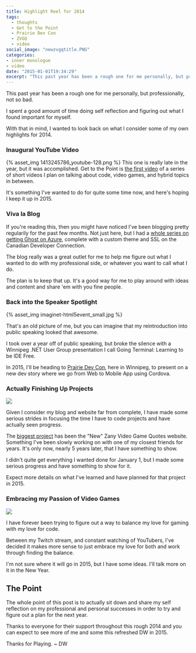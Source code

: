 ```yaml
---
title: Highlight Reel for 2014
tags:
  - thoughts
  - Get to the Point
  - Prairie Dev Con
  - ZVGQ
  - video
social_image: "newzvgqtitle.PNG"
categories:
- inner monologue
- video
date: "2015-01-01T19:34:29"
excerpt: "This past year has been a rough one for me personally, but professionally, not so bad."
---
```


[1]: newzvgqtitle.PNG
[2]: html5-controller.png

This past year has been a rough one for me personally, but professionally, not so bad. 

I spent a good amount of time doing self reflection and figuring out what I found important for myself.

With that in mind, I wanted to look back on what I consider some of my own highlights for 2014.

### Inaugural YouTube Video

{% asset_img 1413245786_youtube-128.png %}
This one is really late in the year, but it was accomplished. Get to the Point is [the first video](http://youtu.be/M5OQchl9bQA) of a series of short videos I plan on talking about code, video games, and hybrid topics in between.

It's something I've wanted to do for quite some time now, and here's hoping I keep it up in 2015.

### Viva la Blog

If you're reading this, then you might have noticed I've been blogging pretty regularily for the past few months. Not just here, but I had a [whole series on getting Ghost on Azure](http://d.wes.st/1yroBzI), complete with a custom theme and SSL on the Canadian Developer Connection.

The blog really was a great outlet for me to help me figure out what I wanted to do with my professional side, or whatever you want to call what I do.

The plan is to keep that up. It's a good way for me to play around with ideas and content and share 'em with you fine people.

### Back into the Speaker Spotlight

{% asset_img imaginet-html5event_small.jpg %}

That's an old picture of me, but you can imagine that my reintroduction into public speaking looked that awesome.

I took over a year off of public speaking, but broke the silence with a Winnipeg .NET User Group presentation I call Going Terminal: Learning to be IDE Free.

In 2015, I'll be heading to [Prairie Dev Con](http://www.prairiedevcon.com/), here in Winnipeg, to present on a new dev story where we go from Web to Mobile App using Cordova.

### Actually Finishing Up Projects

![][1]

Given I consider my blog and website far from complete, I have made some serious strides in focusing the time I have to code projects and have actually seen progress.

The [biggest project](https://github.com/zvgq/zvgq) has been the "New" Zany Video Game Quotes website. Something I've been slowly working on with one of my closest friends for years. It's only now, nearly 5 years later, that I have something to show.

I didn't quite get everything I wanted done for January 1, but I made some serious progress and have something to show for it.

Expect more details on what I've learned and have planned for that project in 2015.

### Embracing my Passion of Video Games

![][2]

I have forever been trying to figure out a way to balance my love for gaming with my love for code.

Between my Twitch stream, and constant watching of YouTubers, I've decided it makes more sense to just embrace my love for both and work through finding the balance.

I'm not sure where it will go in 2015, but I have some ideas. I'll talk more on it in the New Year.

## The Point

The whole point of this post is to actually sit down and share my self reflection on my professional and personal successes in order to try and figure out a plan for the next year.

Thanks to everyone for their support throughout this rough 2014 and you can expect to see more of me and some this refreshed DW in 2015.

Thanks for Playing. ~ DW